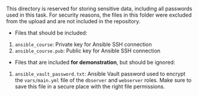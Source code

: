 This directory is reserved for storing sensitive data, including all passwords used in this task. For security reasons, the files in this folder were excluded from the upload and are not included in the repository.
- Files that should be included:
1. `ansible_course`: Private key for Ansible SSH connection
2. `ansible_course.pub`: Public key for Ansible SSH connection
- Files that are included **for demonstration**, but should be ignored:
1. `ansible_vault_password.txt`: Ansible Vault password used to encrypt the `vars/main.yml` file of the `dbserver` and `webserver` roles. Make sure to save this file in a secure place with the right file permissions.
